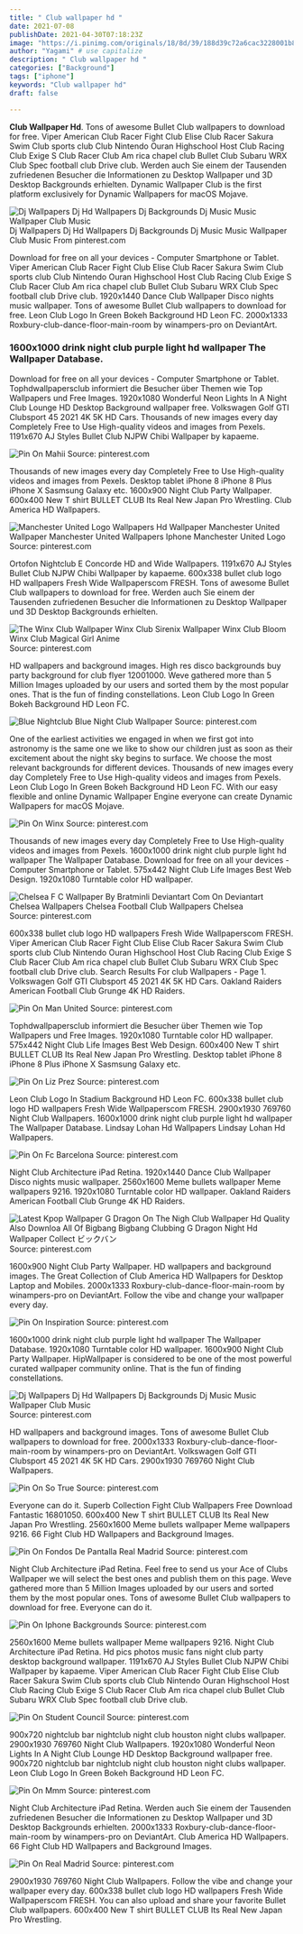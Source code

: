 ```yaml
---
title: " Club wallpaper hd "
date: 2021-07-08
publishDate: 2021-04-30T07:18:23Z
image: "https://i.pinimg.com/originals/18/8d/39/188d39c72a6cac3228001b8772841aef.jpg"
author: "Yagami" # use capitalize
description: " Club wallpaper hd "
categories: ["Background"]
tags: ["iphone"]
keywords: "Club wallpaper hd"
draft: false

---
```



**Club Wallpaper Hd**. Tons of awesome Bullet Club wallpapers to download for free. Viper American Club Racer Fight Club Elise Club Racer Sakura Swim Club sports club Club Nintendo Ouran Highschool Host Club Racing Club Exige S Club Racer Club Am rica chapel club Bullet Club Subaru WRX Club Spec football club Drive club. Werden auch Sie einem der Tausenden zufriedenen Besucher die Informationen zu Desktop Wallpaper und 3D Desktop Backgrounds erhielten. Dynamic Wallpaper Club is the first platform exclusively for Dynamic Wallpapers for macOS Mojave.

![Dj Wallpapers Dj Hd Wallpapers Dj Backgrounds Dj Music Music Wallpaper Club Music](https://i.pinimg.com/originals/17/38/de/1738deacf8c04c6ef2a4a7a29c79e18b.jpg "Dj Wallpapers Dj Hd Wallpapers Dj Backgrounds Dj Music Music Wallpaper Club Music")
Dj Wallpapers Dj Hd Wallpapers Dj Backgrounds Dj Music Music Wallpaper Club Music From pinterest.com


Download for free on all your devices - Computer Smartphone or Tablet. Viper American Club Racer Fight Club Elise Club Racer Sakura Swim Club sports club Club Nintendo Ouran Highschool Host Club Racing Club Exige S Club Racer Club Am rica chapel club Bullet Club Subaru WRX Club Spec football club Drive club. 1920x1440 Dance Club Wallpaper Disco nights music wallpaper. Tons of awesome Bullet Club wallpapers to download for free. Leon Club Logo In Green Bokeh Background HD Leon FC. 2000x1333 Roxbury-club-dance-floor-main-room by winampers-pro on DeviantArt.

### 1600x1000 drink night club purple light hd wallpaper The Wallpaper Database.

Download for free on all your devices - Computer Smartphone or Tablet. Tophdwallpapersclub informiert die Besucher über Themen wie Top Wallpapers und Free Images. 1920x1080 Wonderful Neon Lights In A Night Club Lounge HD Desktop Background wallpaper free. Volkswagen Golf GTI Clubsport 45 2021 4K 5K HD Cars. Thousands of new images every day Completely Free to Use High-quality videos and images from Pexels. 1191x670 AJ Styles Bullet Club NJPW Chibi Wallpaper by kapaeme.


![Pin On Mahii](https://i.pinimg.com/originals/2a/93/34/2a9334d8d3b145f5f532dd17401bf168.jpg "Pin On Mahii")
Source: pinterest.com

Thousands of new images every day Completely Free to Use High-quality videos and images from Pexels. Desktop tablet iPhone 8 iPhone 8 Plus iPhone X Sasmsung Galaxy etc. 1600x900 Night Club Party Wallpaper. 600x400 New T shirt BULLET CLUB Its Real New Japan Pro Wrestling. Club America HD Wallpapers.

![Manchester United Logo Wallpapers Hd Wallpaper Manchester United Wallpaper Manchester United Wallpapers Iphone Manchester United Logo](https://i.pinimg.com/originals/48/5e/bc/485ebca10f657467789b743f99dd088a.jpg "Manchester United Logo Wallpapers Hd Wallpaper Manchester United Wallpaper Manchester United Wallpapers Iphone Manchester United Logo")
Source: pinterest.com

Ortofon Nightclub E Concorde HD and Wide Wallpapers. 1191x670 AJ Styles Bullet Club NJPW Chibi Wallpaper by kapaeme. 600x338 bullet club logo HD wallpapers Fresh Wide Wallpaperscom FRESH. Tons of awesome Bullet Club wallpapers to download for free. Werden auch Sie einem der Tausenden zufriedenen Besucher die Informationen zu Desktop Wallpaper und 3D Desktop Backgrounds erhielten.

![The Winx Club Wallpaper Winx Club Sirenix Wallpaper Winx Club Bloom Winx Club Magical Girl Anime](https://i.pinimg.com/564x/cc/58/8a/cc588a39c17461170be0496cfc756a00--winx-club-hd-wallpaper.jpg "The Winx Club Wallpaper Winx Club Sirenix Wallpaper Winx Club Bloom Winx Club Magical Girl Anime")
Source: pinterest.com

HD wallpapers and background images. High res disco backgrounds buy party background for club flyer 12001000. Weve gathered more than 5 Million Images uploaded by our users and sorted them by the most popular ones. That is the fun of finding constellations. Leon Club Logo In Green Bokeh Background HD Leon FC.

![Blue Nightclub Blue Night Club Wallpaper](https://i.pinimg.com/736x/b1/22/1e/b1221e39a72c0062f299f5889660558c.jpg "Blue Nightclub Blue Night Club Wallpaper")
Source: pinterest.com

One of the earliest activities we engaged in when we first got into astronomy is the same one we like to show our children just as soon as their excitement about the night sky begins to surface. We choose the most relevant backgrounds for different devices. Thousands of new images every day Completely Free to Use High-quality videos and images from Pexels. Leon Club Logo In Green Bokeh Background HD Leon FC. With our easy flexible and online Dynamic Wallpaper Engine everyone can create Dynamic Wallpapers for macOS Mojave.

![Pin On Winx](https://i.pinimg.com/originals/46/bb/52/46bb5247a7a5ea041048cee599235850.jpg "Pin On Winx")
Source: pinterest.com

Thousands of new images every day Completely Free to Use High-quality videos and images from Pexels. 1600x1000 drink night club purple light hd wallpaper The Wallpaper Database. Download for free on all your devices - Computer Smartphone or Tablet. 575x442 Night Club Life Images Best Web Design. 1920x1080 Turntable color HD wallpaper.

![Chelsea F C Wallpaper By Bratminli Deviantart Com On Deviantart Chelsea Wallpapers Chelsea Football Club Wallpapers Chelsea](https://i.pinimg.com/originals/95/17/85/951785de35d25a3c18989890341e3114.jpg "Chelsea F C Wallpaper By Bratminli Deviantart Com On Deviantart Chelsea Wallpapers Chelsea Football Club Wallpapers Chelsea")
Source: pinterest.com

600x338 bullet club logo HD wallpapers Fresh Wide Wallpaperscom FRESH. Viper American Club Racer Fight Club Elise Club Racer Sakura Swim Club sports club Club Nintendo Ouran Highschool Host Club Racing Club Exige S Club Racer Club Am rica chapel club Bullet Club Subaru WRX Club Spec football club Drive club. Search Results For club Wallpapers - Page 1. Volkswagen Golf GTI Clubsport 45 2021 4K 5K HD Cars. Oakland Raiders American Football Club Grunge 4K HD Raiders.

![Pin On Man United](https://i.pinimg.com/originals/11/31/bc/1131bcd1089e873f4aff7e1492aebba4.jpg "Pin On Man United")
Source: pinterest.com

Tophdwallpapersclub informiert die Besucher über Themen wie Top Wallpapers und Free Images. 1920x1080 Turntable color HD wallpaper. 575x442 Night Club Life Images Best Web Design. 600x400 New T shirt BULLET CLUB Its Real New Japan Pro Wrestling. Desktop tablet iPhone 8 iPhone 8 Plus iPhone X Sasmsung Galaxy etc.

![Pin On Liz Prez](https://i.pinimg.com/originals/98/e7/ad/98e7adf60c69c4dc501983df6c7ec128.png "Pin On Liz Prez")
Source: pinterest.com

Leon Club Logo In Stadium Background HD Leon FC. 600x338 bullet club logo HD wallpapers Fresh Wide Wallpaperscom FRESH. 2900x1930 769760 Night Club Wallpapers. 1600x1000 drink night club purple light hd wallpaper The Wallpaper Database. Lindsay Lohan Hd Wallpapers Lindsay Lohan Hd Wallpapers.

![Pin On Fc Barcelona](https://i.pinimg.com/originals/28/d7/f5/28d7f5238d5f650eb62511db6fcdb791.jpg "Pin On Fc Barcelona")
Source: pinterest.com

Night Club Architecture iPad Retina. 1920x1440 Dance Club Wallpaper Disco nights music wallpaper. 2560x1600 Meme bullets wallpaper Meme wallpapers 9216. 1920x1080 Turntable color HD wallpaper. Oakland Raiders American Football Club Grunge 4K HD Raiders.

![Latest Kpop Wallpaper G Dragon On The Nigh Club Wallpaper Hd Quality Also Downloa All Of Bigbang Bigbang Clubbing G Dragon Night Hd Wallpaper Collect ビックバン](https://i.pinimg.com/originals/e4/b9/e3/e4b9e384e5e0b2fad61b9f56a2e07b74.jpg "Latest Kpop Wallpaper G Dragon On The Nigh Club Wallpaper Hd Quality Also Downloa All Of Bigbang Bigbang Clubbing G Dragon Night Hd Wallpaper Collect ビックバン")
Source: pinterest.com

1600x900 Night Club Party Wallpaper. HD wallpapers and background images. The Great Collection of Club America HD Wallpapers for Desktop Laptop and Mobiles. 2000x1333 Roxbury-club-dance-floor-main-room by winampers-pro on DeviantArt. Follow the vibe and change your wallpaper every day.

![Pin On Inspiration](https://i.pinimg.com/originals/de/d1/78/ded1789eed195f589c05b2b35234ad22.jpg "Pin On Inspiration")
Source: pinterest.com

1600x1000 drink night club purple light hd wallpaper The Wallpaper Database. 1920x1080 Turntable color HD wallpaper. 1600x900 Night Club Party Wallpaper. HipWallpaper is considered to be one of the most powerful curated wallpaper community online. That is the fun of finding constellations.

![Dj Wallpapers Dj Hd Wallpapers Dj Backgrounds Dj Music Music Wallpaper Club Music](https://i.pinimg.com/originals/17/38/de/1738deacf8c04c6ef2a4a7a29c79e18b.jpg "Dj Wallpapers Dj Hd Wallpapers Dj Backgrounds Dj Music Music Wallpaper Club Music")
Source: pinterest.com

HD wallpapers and background images. Tons of awesome Bullet Club wallpapers to download for free. 2000x1333 Roxbury-club-dance-floor-main-room by winampers-pro on DeviantArt. Volkswagen Golf GTI Clubsport 45 2021 4K 5K HD Cars. 2900x1930 769760 Night Club Wallpapers.

![Pin On So True](https://i.pinimg.com/originals/3a/e3/f2/3ae3f25899c0352767f02bebd9583d37.jpg "Pin On So True")
Source: pinterest.com

Everyone can do it. Superb Collection Fight Club Wallpapers Free Download Fantastic 16801050. 600x400 New T shirt BULLET CLUB Its Real New Japan Pro Wrestling. 2560x1600 Meme bullets wallpaper Meme wallpapers 9216. 66 Fight Club HD Wallpapers and Background Images.

![Pin On Fondos De Pantalla Real Madrid](https://i.pinimg.com/originals/88/7d/fa/887dfacf8499748ebd7f58d04743c469.png "Pin On Fondos De Pantalla Real Madrid")
Source: pinterest.com

Night Club Architecture iPad Retina. Feel free to send us your Ace of Clubs Wallpaper we will select the best ones and publish them on this page. Weve gathered more than 5 Million Images uploaded by our users and sorted them by the most popular ones. Tons of awesome Bullet Club wallpapers to download for free. Everyone can do it.

![Pin On Iphone Backgrounds](https://i.pinimg.com/originals/88/fa/69/88fa699a234c2ea093c3cb74c5d1a9a0.jpg "Pin On Iphone Backgrounds")
Source: pinterest.com

2560x1600 Meme bullets wallpaper Meme wallpapers 9216. Night Club Architecture iPad Retina. Hd pics photos music fans night club party desktop background wallpaper. 1191x670 AJ Styles Bullet Club NJPW Chibi Wallpaper by kapaeme. Viper American Club Racer Fight Club Elise Club Racer Sakura Swim Club sports club Club Nintendo Ouran Highschool Host Club Racing Club Exige S Club Racer Club Am rica chapel club Bullet Club Subaru WRX Club Spec football club Drive club.

![Pin On Student Council](https://i.pinimg.com/originals/d0/f0/60/d0f06027c788320cfc0c429dc21f2207.jpg "Pin On Student Council")
Source: pinterest.com

900x720 nightclub bar nightclub night club houston night clubs wallpaper. 2900x1930 769760 Night Club Wallpapers. 1920x1080 Wonderful Neon Lights In A Night Club Lounge HD Desktop Background wallpaper free. 900x720 nightclub bar nightclub night club houston night clubs wallpaper. Leon Club Logo In Green Bokeh Background HD Leon FC.

![Pin On Mmm](https://i.pinimg.com/736x/de/f6/05/def605837abe039f5cb27ba233c4dc28.jpg "Pin On Mmm")
Source: pinterest.com

Night Club Architecture iPad Retina. Werden auch Sie einem der Tausenden zufriedenen Besucher die Informationen zu Desktop Wallpaper und 3D Desktop Backgrounds erhielten. 2000x1333 Roxbury-club-dance-floor-main-room by winampers-pro on DeviantArt. Club America HD Wallpapers. 66 Fight Club HD Wallpapers and Background Images.

![Pin On Real Madrid](https://i.pinimg.com/originals/18/8d/39/188d39c72a6cac3228001b8772841aef.jpg "Pin On Real Madrid")
Source: pinterest.com

2900x1930 769760 Night Club Wallpapers. Follow the vibe and change your wallpaper every day. 600x338 bullet club logo HD wallpapers Fresh Wide Wallpaperscom FRESH. You can also upload and share your favorite Bullet Club wallpapers. 600x400 New T shirt BULLET CLUB Its Real New Japan Pro Wrestling.

